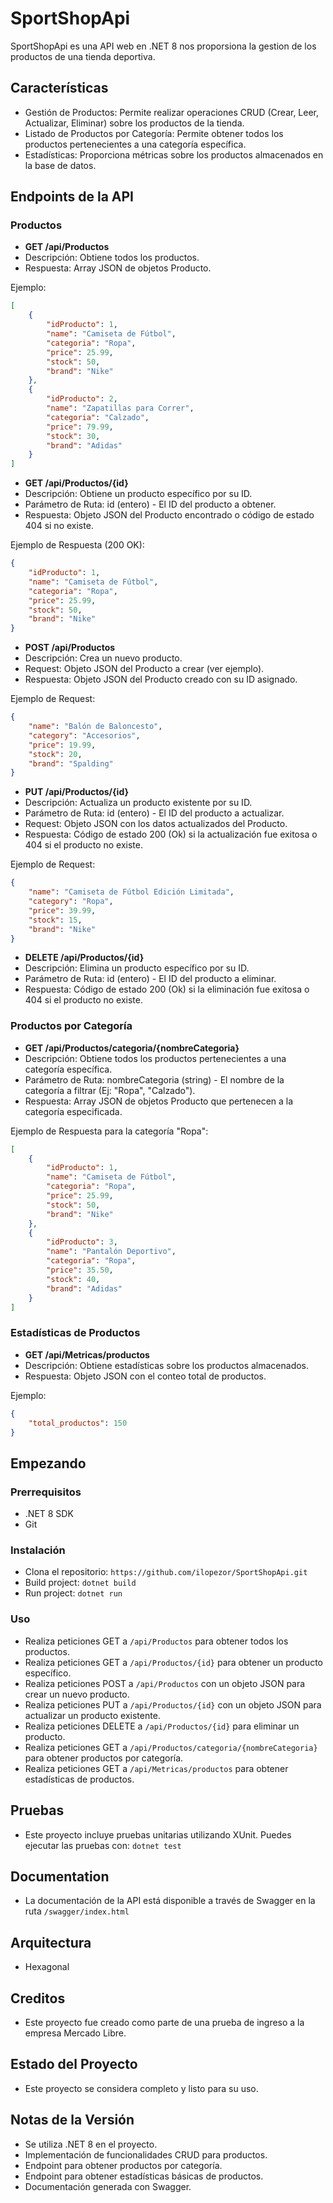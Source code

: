 # SportShopApi


SportShopApi es una API web en .NET 8 nos proporsiona la gestion de los productos de una tienda deportiva.

## Características

- Gestión de Productos: Permite realizar operaciones CRUD (Crear, Leer, Actualizar, Eliminar) sobre los productos de la tienda.
- Listado de Productos por Categoría: Permite obtener todos los productos pertenecientes a una categoría específica.
- Estadísticas: Proporciona métricas sobre los productos almacenados en la base de datos.

## Endpoints de la API
### Productos
 - **GET /api/Productos**
  - Descripción: Obtiene todos los productos.
  - Respuesta: Array JSON de objetos Producto.
  
Ejemplo:
```json
[
    {
        "idProducto": 1,
        "name": "Camiseta de Fútbol",
        "categoria": "Ropa",
        "price": 25.99,
        "stock": 50,
        "brand": "Nike"
    },
    {
        "idProducto": 2,
        "name": "Zapatillas para Correr",
        "categoria": "Calzado",
        "price": 79.99,
        "stock": 30,
        "brand": "Adidas"
    }
]
```

- **GET /api/Productos/{id}**
 - Descripción: Obtiene un producto específico por su ID.
 - Parámetro de Ruta: id (entero) - El ID del producto a obtener.
 - Respuesta: Objeto JSON del Producto encontrado o código de estado 404 si no existe.

Ejemplo de Respuesta (200 OK):
```json
{
    "idProducto": 1,
    "name": "Camiseta de Fútbol",
    "categoria": "Ropa",
    "price": 25.99,
    "stock": 50,
    "brand": "Nike"
}
```
- **POST /api/Productos**
 - Descripción: Crea un nuevo producto.
 - Request: Objeto JSON del Producto a crear (ver ejemplo).
 - Respuesta: Objeto JSON del Producto creado con su ID asignado.

Ejemplo de Request:
```json
{
    "name": "Balón de Baloncesto",
    "category": "Accesorios",
    "price": 19.99,
    "stock": 20,
    "brand": "Spalding"
}
```
- **PUT /api/Productos/{id}**
 - Descripción: Actualiza un producto existente por su ID.
 - Parámetro de Ruta: id (entero) - El ID del producto a actualizar.
 - Request: Objeto JSON con los datos actualizados del Producto.
 - Respuesta: Código de estado 200 (Ok) si la actualización fue exitosa o 404 si el producto no existe.

Ejemplo de Request:
```json
{
    "name": "Camiseta de Fútbol Edición Limitada",
    "category": "Ropa",
    "price": 39.99,
    "stock": 15,
    "brand": "Nike"
}
```
- **DELETE /api/Productos/{id}**
 - Descripción: Elimina un producto específico por su ID.
 - Parámetro de Ruta: id (entero) - El ID del producto a eliminar.
 - Respuesta: Código de estado 200 (Ok) si la eliminación fue exitosa o 404 si el producto no existe.

### Productos por Categoría
- **GET /api/Productos/categoria/{nombreCategoria}**
 - Descripción: Obtiene todos los productos pertenecientes a una categoría específica.
 - Parámetro de Ruta: nombreCategoria (string) - El nombre de la categoría a filtrar (Ej: "Ropa", "Calzado").
 - Respuesta: Array JSON de objetos Producto que pertenecen a la categoría especificada.

Ejemplo de Respuesta para la categoría "Ropa":
```json
[
    {
        "idProducto": 1,
        "name": "Camiseta de Fútbol",
        "categoria": "Ropa",
        "price": 25.99,
        "stock": 50,
        "brand": "Nike"
    },
    {
        "idProducto": 3,
        "name": "Pantalón Deportivo",
        "categoria": "Ropa",
        "price": 35.50,
        "stock": 40,
        "brand": "Adidas"
    }
]
```

### Estadísticas de Productos
- **GET /api/Metricas/productos**
 - Descripción: Obtiene estadísticas sobre los productos almacenados.
 - Respuesta: Objeto JSON con el conteo total de productos.

Ejemplo:
```json
{
    "total_productos": 150
}
```


## Empezando
### Prerrequisitos
  - .NET 8 SDK
  - Git
    
### Instalación
  - Clona el repositorio: ``https://github.com/ilopezor/SportShopApi.git``
  - Build project: ``dotnet build``
  - Run project: ``dotnet run``
    
### Uso
- Realiza peticiones GET a ``/api/Productos`` para obtener todos los productos.
- Realiza peticiones GET a ``/api/Productos/{id}`` para obtener un producto específico.
- Realiza peticiones POST a ``/api/Productos`` con un objeto JSON para crear un nuevo producto.
- Realiza peticiones PUT a ``/api/Productos/{id}`` con un objeto JSON para actualizar un producto existente.
- Realiza peticiones DELETE a ``/api/Productos/{id}`` para eliminar un producto.
- Realiza peticiones GET a ``/api/Productos/categoria/{nombreCategoria}`` para obtener productos por categoría.
- Realiza peticiones GET a ``/api/Metricas/productos`` para obtener estadísticas de productos.

## Pruebas
- Este proyecto incluye pruebas unitarias utilizando XUnit. Puedes ejecutar las pruebas con:
``dotnet test``

## Documentation
- La documentación de la API está disponible a través de Swagger en la ruta ``/swagger/index.html``

## Arquitectura
- Hexagonal


## Creditos
- Este proyecto fue creado como parte de una prueba de ingreso a la empresa Mercado Libre.

## Estado del Proyecto
- Este proyecto se considera completo y listo para su uso.


## Notas de la Versión
- Se utiliza .NET 8 en el proyecto.
- Implementación de funcionalidades CRUD para productos.
- Endpoint para obtener productos por categoría.
- Endpoint para obtener estadísticas básicas de productos.
- Documentación generada con Swagger.
